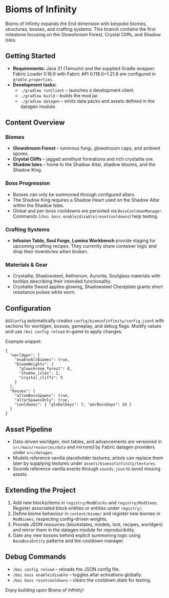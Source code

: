 # Bioms of Infinity

Bioms of Infinity expands the End dimension with bespoke biomes, structures, bosses, and crafting systems. This branch contains the first milestone focusing on the Glowshroom Forest, Crystal Cliffs, and Shadow Isles.

## Getting Started

* **Requirements:** Java 21 (Temurin) and the supplied Gradle wrapper. Fabric Loader 0.16.9 with Fabric API 0.118.0+1.21.8 are configured in `gradle.properties`.
* **Development tasks:**
  * `./gradlew runClient` – launches a development client.
  * `./gradlew build` – builds the mod jar.
  * `./gradlew datagen` – emits data packs and assets defined in the datagen module.

## Content Overview

### Biomes
* **Glowshroom Forest** – luminous fungi, glowshroom caps, and ambient spores.
* **Crystal Cliffs** – jagged amethyst formations and rich crystalite ore.
* **Shadow Isles** – home to the Shadow Altar, shadow blooms, and the Shadow King.

### Boss Progression
* Bosses can only be summoned through configured altars.
* The Shadow King requires a Shadow Heart used on the Shadow Altar within the Shadow Isles.
* Global and per-boss cooldowns are persisted via `BossCooldownManager`. Commands (`/boi boss enable|disable|resetcooldowns`) help testing.

### Crafting Systems
* **Infusion Table, Soul Forge, Lumina Workbench** provide staging for upcoming crafting recipes. They currently share container logic and drop their inventories when broken.

### Materials & Gear
* Crystalite, Shadowsteel, Aetherium, Aurorite, Soulglass materials with tooltips describing their intended functionality.
* Crystalite Sword applies glowing, Shadowsteel Chestplate grants short resistance pulses while worn.

## Configuration

`BOIConfig` automatically creates `config/biomsofinfinity/config.json5` with sections for worldgen, bosses, gameplay, and debug flags. Modify values and use `/boi config reload` in-game to apply changes.

Example snippet:
```json5
{
  "worldgen": {
    "enableAllBiomes": true,
    "biomeWeights": {
      "glowshroom_forest": 8,
      "shadow_isles": 2,
      "crystal_cliffs": 5
    }
  },
  "bosses": {
    "allowBossSpawns": true,
    "altarSpawnsOnly": true,
    "cooldowns": { "globalDays": 7, "perBossDays": 20 }
  }
}
```

## Asset Pipeline

* Data-driven worldgen, loot tables, and advancements are versioned in `src/main/resources/data` and mirrored by Fabric datagen providers under `src/datagen`.
* Models reference vanilla placeholder textures; artists can replace them later by supplying textures under `assets/biomsofinfinity/textures`.
* Sounds reference vanilla events through `sounds.json` to avoid missing assets.

## Extending the Project

1. Add new blocks/items in `registry/ModBlocks` and `registry/ModItems`. Register associated block entities or entities under `registry/`.
2. Define biome behaviour in `content/biome/` and register new biomes in `ModBiomes`, respecting config-driven weights.
3. Provide JSON resources (blockstates, models, loot, recipes, worldgen) and mirror them in the datagen module for reproducibility.
4. Gate any new bosses behind explicit summoning logic using `BaseBossEntity` patterns and the cooldown manager.

## Debug Commands

* `/boi config reload` – reloads the JSON config file.
* `/boi boss enable|disable` – toggles altar activations globally.
* `/boi boss resetcooldowns` – clears the cooldown state for testing.

Enjoy building upon Bioms of Infinity!
